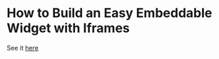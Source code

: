 # How to Build an Easy Embeddable Widget with Iframes

See it [here](http://www.gbrassey.com/slides-widget-iframe)